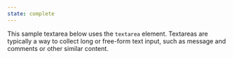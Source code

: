 ```yaml
---
state: complete
---
```


This sample textarea below uses the `textarea` element. Textareas are typically a way to collect long or free-form text input, such as message and comments or other similar content.